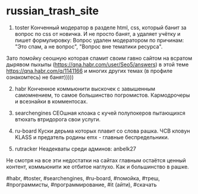 # russian_trash_site

1. toster
Конченный модератор в разделе html, css, который банит за вопрос по css от новичка. И не просто банят, а удаляет учётку и пишет формулировку:
Вопрос удален модератором по причинам: "Это спам, а не вопрос", "Вопрос вне тематики ресурса".

Зато помойку сеошную которая спамит своим гавно сайтом на всратом дырявом пыхыпы (https://qna.habr.com/user/Seo5/answers) в этой теме https://qna.habr.com/q/1141166 и многих других темах (в профиле ознакомтесь) не банят)))))

2. habr
Конченное коммьюнити выскочек с завышенным самомнением, то самое большинство погромистов.
Кармодрочеры и всезнайки в комментосах.

3. searchengines
СЕОшная клоака с кучей полупокеров пытающихся втюхать втридорога свои услуги.

4. ru-board
Куски дерьма которых плавит со слова рашка.
ЧСВ кловун KLASS и предатель родины emx - главные беспредельники.

5. rutracker
Неадекваты среди админов: anbelk27

Не смотря на все эти недостатки на сайтах главным остаётся ценный контент, коммьюнити же отбитое наглухо. Как и большинство в рашке.

#habr, #toster, #searchengines, #ru-board, #помойка, #треш, #программисты, #программирование, #it (айти), #скачать
